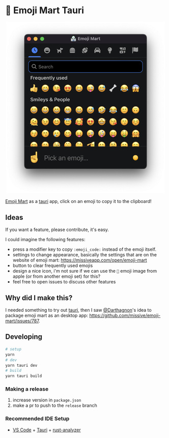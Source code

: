 # 🏪 Emoji Mart Tauri

<p align="center">
  <img src=".github/image.png" alt="screenshot" width="500px" />
</p>

[Emoji Mart](https://github.com/missive/emoji-mart) as a [tauri](https://tauri.app/) app, click on an emoji to copy it to the clipboard!

## Ideas

If you want a feature, please contribute, it's easy.

I could imagine the following features:

- press a modifier key to copy `:emoji_code:` instead of the emoji itself.
- settings to change appearance, basically the settings that are on the website of emoji mart: https://missiveapp.com/open/emoji-mart
- button to clear frequently used emojis
- design a nice icon, i'm not sure if we can use the `🏪` emoji image from apple (or from another emoji set) for this?
- feel free to open issues to discuss other features

## Why did I make this?

I needed something to try out [tauri](https://tauri.app/),
then I saw [@Darthagnon](https://github.com/Darthagnon)'s idea to package emoji mart as an desktop app: https://github.com/missive/emoji-mart/issues/787.

## Developing

```sh
# setup
yarn
# dev
yarn tauri dev
# build
yarn tauri build
```

### Making a release

1. increase version in `package.json`
2. make a pr to push to the `release` branch

### Recommended IDE Setup

- [VS Code](https://code.visualstudio.com/) + [Tauri](https://marketplace.visualstudio.com/items?itemName=tauri-apps.tauri-vscode) + [rust-analyzer](https://marketplace.visualstudio.com/items?itemName=rust-lang.rust-analyzer)

